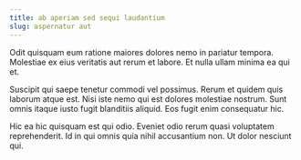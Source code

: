 ```yaml
---
title: ab aperiam sed sequi laudantium
slug: aspernatur aut
---
```


Odit quisquam eum ratione maiores dolores nemo in pariatur tempora. Molestiae ex eius veritatis aut rerum et labore. Et nulla ullam minima ea qui et.

Suscipit qui saepe tenetur commodi vel possimus. Rerum et quidem quis laborum atque est. Nisi iste nemo qui est dolores molestiae nostrum. Sunt omnis itaque iusto fugit blanditiis aliquid. Eos fugit enim consequatur hic.

Hic ea hic quisquam est qui odio. Eveniet odio rerum quasi voluptatem reprehenderit. Id in qui omnis quia nihil accusantium non. Ut dolor nesciunt qui.
